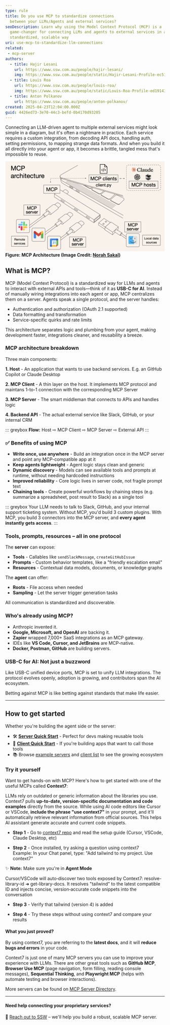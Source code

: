 ```yaml
---
type: rule
title: Do you use MCP to standardize connections
  between your LLMs/Agents and external services?
seoDescription: Learn why using the Model Context Protocol (MCP) is a
  game-changer for connecting LLMs and agents to external services in a
  standardized, scalable way
uri: use-mcp-to-standardize-llm-connections
related: 
 - mcp-server
authors:
  - title: Hajir Lesani
    url: https://www.ssw.com.au/people/hajir-lesani/
    img: https://www.ssw.com.au/people/static/Hajir-Lesani-Profile-ec51b567a8fa713a30f7b55a89bed440.jpg
  - title: Louis Roa
    url: https://www.ssw.com.au/people/louis-roa/
    img: https://www.ssw.com.au/people/static/Louis-Roa-Profile-ed19143ab4c27c8c7a4f5ef049ee0c3b.jpg
  - title: Anton Polkanov
    url: https://www.ssw.com.au/people/anton-polkanov/
created: 2025-04-23T12:04:00.000Z
guid: 4426ed73-3e70-44c3-befd-0b4170d93205
---
```


Connecting an LLM-driven agent to multiple external services might look simple in a diagram, but it's often a nightmare in practice. Each service requires a custom integration, from decoding API docs, handling auth, setting permissions, to mapping strange data formats. And when you build it all directly into your agent or app, it becomes a brittle, tangled mess that's impossible to reuse.

![](mcp.png "MCP Architecture")
**Figure: MCP Architecture (Image Credit: [Norah Sakal](https://www.linkedin.com/in/norah-klintberg-sakal/))**

<!--endintro-->

## What is MCP?

MCP (Model Context Protocol) is a standardized way for LLMs and agents to interact with external APIs and tools—think of it as **USB-C for AI**. Instead of manually wiring integrations into each agent or app, MCP centralizes them on a server. Agents speak a single protocol, and the server handles:

* Authentication and authorization (OAuth 2.1 supported)
* Data formatting and transformation
* Service-specific quirks and rate limits

This architecture separates logic and plumbing from your agent, making development faster, integrations cleaner, and reusability a breeze.

### MCP architecture breakdown

Three main components:

**1. Host** - An application that wants to use backend services. E.g. an GitHub Copilot or Claude Desktop

**2. MCP Client** - A thin layer on the host. It implements MCP protocol and maintans 1-to-1 connection with the corresponding MCP Server

**3. MCP Server** - The smart middleman that connects to APIs and handles logic

**4. Backend API** - The actual external service like Slack, GitHub, or your internal CRM

::: greybox
**Flow:** Host ⇨ MCP Client ⇨ MCP Server ⇨ External API
:::

### ✅ Benefits of using MCP

* **Write once, use anywhere** - Build an integration once in the MCP server and point any MCP-compatible app at it
* **Keep agents lightweight** - Agent logic stays clean and generic
* **Dynamic discovery** -  Models can see available tools and prompts at runtime, without needing hardcoded instructions
* **Improved reliability** - Core logic lives in server code, not fragile prompt text
* **Chaining tools** - Create powerful workflows by chaining steps (e.g. summarize a spreadsheet, post result to Slack) as a single tool

::: greybox
Your LLM needs to talk to Slack, GitHub, and your internal support ticketing system. Without MCP, you'd build 3 custom plugins. With MCP, you build 3 connectors into the MCP server, and **every agent instantly gets access**.
:::

### Tools, prompts, resources – all in one protocol

The **server** can expose:

* **Tools** - Callables like `sendSlackMessage`, `createGitHubIssue`
* **Prompts** - Custom behavior templates, like a "friendly escalation email"
* **Resources** - Contextual data models, documents, or knowledge graphs

The **agent** can offer:

* **Roots** - File access when needed
* **Sampling** - Let the server trigger generation tasks

All communication is standardized and discoverable.

### Who's already using MCP?

* Anthropic invented it.
* **Google, Microsoft, and OpenAI** are backing it.
* **Zapier** wrapped 7,000+ SaaS integrations as an MCP gateway.
* IDEs like **VS Code, Cursor, and JetBrains** are MCP-native.
* **Docker, Postman, GitHub** are building servers.

### USB-C for AI: Not just a buzzword

Like USB-C unified device ports, MCP is set to unify LLM integrations. The protocol evolves openly, adoption is growing, and contributors span the AI ecosystem.

Betting against MCP is like betting against standards that make life easier.

---

## How to get started

Whether you're building the agent side or the server:

* 🛠️ **[Server Quick Start](https://modelcontextprotocol.io/quickstart/server)** - Perfect for devs making reusable tools
* 🧠 **[Client Quick Start](https://modelcontextprotocol.io/quickstart/client)** - If you're building apps that want to call those tools
* 📚 Browse [example servers](https://modelcontextprotocol.io/examples) and [client list](https://modelcontextprotocol.io/clients) to see the growing ecosystem

### Try it yourself

Want to get hands-on with MCP? Here's how to get started with one of the useful MCPs called **Context7**:

LLMs rely on outdated or generic information about the libraries you use. Context7 pulls **up-to-date, version-specific documentation and code examples** directly from the source.
While using AI code editors like Cursor or VSCode, **include the phrase "use context7"** in your prompt, and it'll automatically retrieve relevant information from official sources. This helps AI assistant generate accurate and current code snippets.

* **Step 1** - Go to [context7 repo](https://github.com/upstash/context7) and read the setup guide (Cursor, VSCode, Claude Desktop, etc)

* **Step 2** - Once installed, try asking a question using context7\
  Example: In your Chat panel, type: "Add tailwind to my project. Use context7"

✨ **Note:** Make sure you're in **Agent Mode**

Cursor/VSCode will auto‑discover two tools exposed by Context7: resolve-library-id ➜ get-library-docs. It resolves "tailwind" to the latest compatible ID and injects concise, version‑accurate code snippets into the conversation

* **Step 3** - Verify that tailwind (version 4) is added

* **Step 4** - Try these steps without using context7 and compare your results

#### What you just proved?

By using context7, you are referring to the **latest docs**, and it will **reduce bugs and errors** in your code.

Context7 is just one of many MCP servers you can use to improve your experience with LLMs. There are other great tools such as **GitHub MCP**, **Browser Use MCP** (page navigation, form filling, reading console messages), **Sequential Thinking**, and **Playwright MCP** (helps with automate testing and browser interactions).

More servers can be found on [MCP Server Directory](https://www.pulsemcp.com/servers).

---

#### Need help connecting your proprietary services?  

📩 [Reach out to SSW](https://www.ssw.com.au/contact-us) – we'll help you build a robust, scalable MCP server.
